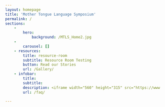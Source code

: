 ```yaml
---
layout: homepage
title: 'Mother Tongue Language Symposium'
permalink: /
sections:
    -
        hero:
            background: /MTLS_Home2.jpg
    -
        carousel: []
    - resources:
        title: resource-room
        subtitle: Resource Room Testing
        button: Read our Stories  
        url: /Gallery/
    - infobar:
        title: 
        subtitle: 
        description: <iframe width="560" height="315" src="https://www.youtube.com/embed/videoseries?list=PLMC9KNkIncKtGvr2kFRuXBVmBev6cAJ2u" frameborder="0" allow="accelerometer; autoplay; encrypted-media; gyroscope; picture-in-picture" allowfullscreen></iframe>
        url: /faq/

---
```



<!-- Type your notification here - the notification bar will not appear if this is empty. For other changes, refer to _data/homepage.yml to edit the homepage -->
